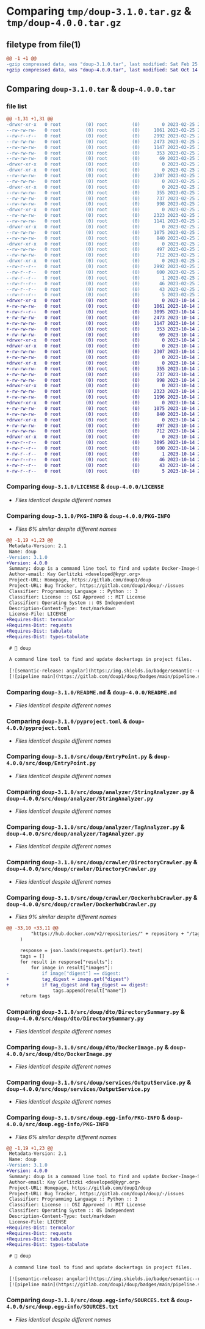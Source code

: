 # Comparing `tmp/doup-3.1.0.tar.gz` & `tmp/doup-4.0.0.tar.gz`

## filetype from file(1)

```diff
@@ -1 +1 @@
-gzip compressed data, was "doup-3.1.0.tar", last modified: Sat Feb 25 20:36:16 2023, max compression
+gzip compressed data, was "doup-4.0.0.tar", last modified: Sat Oct 14 20:08:08 2023, max compression
```

## Comparing `doup-3.1.0.tar` & `doup-4.0.0.tar`

### file list

```diff
@@ -1,31 +1,31 @@
-drwxr-xr-x   0 root         (0) root         (0)        0 2023-02-25 20:36:16.981395 doup-3.1.0/
--rw-rw-rw-   0 root         (0) root         (0)     1061 2023-02-25 20:35:23.000000 doup-3.1.0/LICENSE
--rw-r--r--   0 root         (0) root         (0)     2992 2023-02-25 20:36:16.981395 doup-3.1.0/PKG-INFO
--rw-rw-rw-   0 root         (0) root         (0)     2473 2023-02-25 20:35:23.000000 doup-3.1.0/README.md
--rw-rw-rw-   0 root         (0) root         (0)     1147 2023-02-25 20:35:23.000000 doup-3.1.0/pyproject.toml
--rw-rw-rw-   0 root         (0) root         (0)      353 2023-02-25 20:36:16.982395 doup-3.1.0/setup.cfg
--rw-rw-rw-   0 root         (0) root         (0)       69 2023-02-25 20:35:23.000000 doup-3.1.0/setup.py
-drwxr-xr-x   0 root         (0) root         (0)        0 2023-02-25 20:36:16.972394 doup-3.1.0/src/
-drwxr-xr-x   0 root         (0) root         (0)        0 2023-02-25 20:36:16.976394 doup-3.1.0/src/doup/
--rw-rw-rw-   0 root         (0) root         (0)     2307 2023-02-25 20:35:23.000000 doup-3.1.0/src/doup/EntryPoint.py
--rw-rw-rw-   0 root         (0) root         (0)        0 2023-02-25 20:35:23.000000 doup-3.1.0/src/doup/__init__.py
-drwxr-xr-x   0 root         (0) root         (0)        0 2023-02-25 20:36:16.979395 doup-3.1.0/src/doup/analyzer/
--rw-rw-rw-   0 root         (0) root         (0)      355 2023-02-25 20:35:23.000000 doup-3.1.0/src/doup/analyzer/ImageNameAnalyzer.py
--rw-rw-rw-   0 root         (0) root         (0)      737 2023-02-25 20:35:23.000000 doup-3.1.0/src/doup/analyzer/StringAnalyzer.py
--rw-rw-rw-   0 root         (0) root         (0)      998 2023-02-25 20:35:23.000000 doup-3.1.0/src/doup/analyzer/TagAnalyzer.py
-drwxr-xr-x   0 root         (0) root         (0)        0 2023-02-25 20:36:16.980394 doup-3.1.0/src/doup/crawler/
--rw-rw-rw-   0 root         (0) root         (0)     2323 2023-02-25 20:35:23.000000 doup-3.1.0/src/doup/crawler/DirectoryCrawler.py
--rw-rw-rw-   0 root         (0) root         (0)     1141 2023-02-25 20:35:23.000000 doup-3.1.0/src/doup/crawler/DockerhubCrawler.py
-drwxr-xr-x   0 root         (0) root         (0)        0 2023-02-25 20:36:16.980394 doup-3.1.0/src/doup/dto/
--rw-rw-rw-   0 root         (0) root         (0)     1075 2023-02-25 20:35:23.000000 doup-3.1.0/src/doup/dto/DirectorySummary.py
--rw-rw-rw-   0 root         (0) root         (0)      840 2023-02-25 20:35:23.000000 doup-3.1.0/src/doup/dto/DockerImage.py
-drwxr-xr-x   0 root         (0) root         (0)        0 2023-02-25 20:36:16.981395 doup-3.1.0/src/doup/services/
--rw-rw-rw-   0 root         (0) root         (0)      497 2023-02-25 20:35:23.000000 doup-3.1.0/src/doup/services/FileService.py
--rw-rw-rw-   0 root         (0) root         (0)      712 2023-02-25 20:35:23.000000 doup-3.1.0/src/doup/services/OutputService.py
-drwxr-xr-x   0 root         (0) root         (0)        0 2023-02-25 20:36:16.978394 doup-3.1.0/src/doup.egg-info/
--rw-r--r--   0 root         (0) root         (0)     2992 2023-02-25 20:36:16.000000 doup-3.1.0/src/doup.egg-info/PKG-INFO
--rw-r--r--   0 root         (0) root         (0)      600 2023-02-25 20:36:16.000000 doup-3.1.0/src/doup.egg-info/SOURCES.txt
--rw-r--r--   0 root         (0) root         (0)        1 2023-02-25 20:36:16.000000 doup-3.1.0/src/doup.egg-info/dependency_links.txt
--rw-r--r--   0 root         (0) root         (0)       46 2023-02-25 20:36:16.000000 doup-3.1.0/src/doup.egg-info/entry_points.txt
--rw-r--r--   0 root         (0) root         (0)       43 2023-02-25 20:36:16.000000 doup-3.1.0/src/doup.egg-info/requires.txt
--rw-r--r--   0 root         (0) root         (0)        5 2023-02-25 20:36:16.000000 doup-3.1.0/src/doup.egg-info/top_level.txt
+drwxr-xr-x   0 root         (0) root         (0)        0 2023-10-14 20:08:08.049195 doup-4.0.0/
+-rw-rw-rw-   0 root         (0) root         (0)     1061 2023-10-14 20:07:42.000000 doup-4.0.0/LICENSE
+-rw-r--r--   0 root         (0) root         (0)     3095 2023-10-14 20:08:08.049195 doup-4.0.0/PKG-INFO
+-rw-rw-rw-   0 root         (0) root         (0)     2473 2023-10-14 20:07:42.000000 doup-4.0.0/README.md
+-rw-rw-rw-   0 root         (0) root         (0)     1147 2023-10-14 20:07:42.000000 doup-4.0.0/pyproject.toml
+-rw-rw-rw-   0 root         (0) root         (0)      353 2023-10-14 20:08:08.049195 doup-4.0.0/setup.cfg
+-rw-rw-rw-   0 root         (0) root         (0)       69 2023-10-14 20:07:42.000000 doup-4.0.0/setup.py
+drwxr-xr-x   0 root         (0) root         (0)        0 2023-10-14 20:08:08.045195 doup-4.0.0/src/
+drwxr-xr-x   0 root         (0) root         (0)        0 2023-10-14 20:08:08.045195 doup-4.0.0/src/doup/
+-rw-rw-rw-   0 root         (0) root         (0)     2307 2023-10-14 20:07:42.000000 doup-4.0.0/src/doup/EntryPoint.py
+-rw-rw-rw-   0 root         (0) root         (0)        0 2023-10-14 20:07:42.000000 doup-4.0.0/src/doup/__init__.py
+drwxr-xr-x   0 root         (0) root         (0)        0 2023-10-14 20:08:08.049195 doup-4.0.0/src/doup/analyzer/
+-rw-rw-rw-   0 root         (0) root         (0)      355 2023-10-14 20:07:42.000000 doup-4.0.0/src/doup/analyzer/ImageNameAnalyzer.py
+-rw-rw-rw-   0 root         (0) root         (0)      737 2023-10-14 20:07:42.000000 doup-4.0.0/src/doup/analyzer/StringAnalyzer.py
+-rw-rw-rw-   0 root         (0) root         (0)      998 2023-10-14 20:07:42.000000 doup-4.0.0/src/doup/analyzer/TagAnalyzer.py
+drwxr-xr-x   0 root         (0) root         (0)        0 2023-10-14 20:08:08.049195 doup-4.0.0/src/doup/crawler/
+-rw-rw-rw-   0 root         (0) root         (0)     2323 2023-10-14 20:07:42.000000 doup-4.0.0/src/doup/crawler/DirectoryCrawler.py
+-rw-rw-rw-   0 root         (0) root         (0)     1196 2023-10-14 20:07:42.000000 doup-4.0.0/src/doup/crawler/DockerhubCrawler.py
+drwxr-xr-x   0 root         (0) root         (0)        0 2023-10-14 20:08:08.049195 doup-4.0.0/src/doup/dto/
+-rw-rw-rw-   0 root         (0) root         (0)     1075 2023-10-14 20:07:42.000000 doup-4.0.0/src/doup/dto/DirectorySummary.py
+-rw-rw-rw-   0 root         (0) root         (0)      840 2023-10-14 20:07:42.000000 doup-4.0.0/src/doup/dto/DockerImage.py
+drwxr-xr-x   0 root         (0) root         (0)        0 2023-10-14 20:08:08.049195 doup-4.0.0/src/doup/services/
+-rw-rw-rw-   0 root         (0) root         (0)      497 2023-10-14 20:07:42.000000 doup-4.0.0/src/doup/services/FileService.py
+-rw-rw-rw-   0 root         (0) root         (0)      712 2023-10-14 20:07:42.000000 doup-4.0.0/src/doup/services/OutputService.py
+drwxr-xr-x   0 root         (0) root         (0)        0 2023-10-14 20:08:08.049195 doup-4.0.0/src/doup.egg-info/
+-rw-r--r--   0 root         (0) root         (0)     3095 2023-10-14 20:08:08.000000 doup-4.0.0/src/doup.egg-info/PKG-INFO
+-rw-r--r--   0 root         (0) root         (0)      600 2023-10-14 20:08:08.000000 doup-4.0.0/src/doup.egg-info/SOURCES.txt
+-rw-r--r--   0 root         (0) root         (0)        1 2023-10-14 20:08:08.000000 doup-4.0.0/src/doup.egg-info/dependency_links.txt
+-rw-r--r--   0 root         (0) root         (0)       46 2023-10-14 20:08:08.000000 doup-4.0.0/src/doup.egg-info/entry_points.txt
+-rw-r--r--   0 root         (0) root         (0)       43 2023-10-14 20:08:08.000000 doup-4.0.0/src/doup.egg-info/requires.txt
+-rw-r--r--   0 root         (0) root         (0)        5 2023-10-14 20:08:08.000000 doup-4.0.0/src/doup.egg-info/top_level.txt
```

### Comparing `doup-3.1.0/LICENSE` & `doup-4.0.0/LICENSE`

 * *Files identical despite different names*

### Comparing `doup-3.1.0/PKG-INFO` & `doup-4.0.0/PKG-INFO`

 * *Files 6% similar despite different names*

```diff
@@ -1,19 +1,23 @@
 Metadata-Version: 2.1
 Name: doup
-Version: 3.1.0
+Version: 4.0.0
 Summary: doup is a command line tool to find and update Docker-Image-Strings in project files.
 Author-email: Kay Gerlitzki <developed@kygr.org>
 Project-URL: Homepage, https://gitlab.com/doup1/doup
 Project-URL: Bug Tracker, https://gitlab.com/doup1/doup/-/issues
 Classifier: Programming Language :: Python :: 3
 Classifier: License :: OSI Approved :: MIT License
 Classifier: Operating System :: OS Independent
 Description-Content-Type: text/markdown
 License-File: LICENSE
+Requires-Dist: termcolor
+Requires-Dist: requests
+Requires-Dist: tabulate
+Requires-Dist: types-tabulate
 
 # 🚀 doup
 
 A command line tool to find and update dockertags in project files.
 
 [![semantic-release: angular](https://img.shields.io/badge/semantic--release-angular-e10079?logo=semantic-release)](https://github.com/semantic-release/semantic-release)
 [![pipeline main](https://gitlab.com/doup1/doup/badges/main/pipeline.svg)](https://gitlab.com/doup1/doup/blob/feature/update_readme/README.md)
```

### Comparing `doup-3.1.0/README.md` & `doup-4.0.0/README.md`

 * *Files identical despite different names*

### Comparing `doup-3.1.0/pyproject.toml` & `doup-4.0.0/pyproject.toml`

 * *Files identical despite different names*

### Comparing `doup-3.1.0/src/doup/EntryPoint.py` & `doup-4.0.0/src/doup/EntryPoint.py`

 * *Files identical despite different names*

### Comparing `doup-3.1.0/src/doup/analyzer/StringAnalyzer.py` & `doup-4.0.0/src/doup/analyzer/StringAnalyzer.py`

 * *Files identical despite different names*

### Comparing `doup-3.1.0/src/doup/analyzer/TagAnalyzer.py` & `doup-4.0.0/src/doup/analyzer/TagAnalyzer.py`

 * *Files identical despite different names*

### Comparing `doup-3.1.0/src/doup/crawler/DirectoryCrawler.py` & `doup-4.0.0/src/doup/crawler/DirectoryCrawler.py`

 * *Files identical despite different names*

### Comparing `doup-3.1.0/src/doup/crawler/DockerhubCrawler.py` & `doup-4.0.0/src/doup/crawler/DockerhubCrawler.py`

 * *Files 9% similar despite different names*

```diff
@@ -33,10 +33,11 @@
         "https://hub.docker.com/v2/repositories/" + repository + "/tags/?page_size=1000"
     )
 
     response = json.loads(requests.get(url).text)
     tags = []
     for result in response["results"]:
         for image in result["images"]:
-            if image["digest"] == digest:
+            tag_digest = image.get("digest")
+            if tag_digest and tag_digest == digest:
                 tags.append(result["name"])
     return tags
```

### Comparing `doup-3.1.0/src/doup/dto/DirectorySummary.py` & `doup-4.0.0/src/doup/dto/DirectorySummary.py`

 * *Files identical despite different names*

### Comparing `doup-3.1.0/src/doup/dto/DockerImage.py` & `doup-4.0.0/src/doup/dto/DockerImage.py`

 * *Files identical despite different names*

### Comparing `doup-3.1.0/src/doup/services/OutputService.py` & `doup-4.0.0/src/doup/services/OutputService.py`

 * *Files identical despite different names*

### Comparing `doup-3.1.0/src/doup.egg-info/PKG-INFO` & `doup-4.0.0/src/doup.egg-info/PKG-INFO`

 * *Files 6% similar despite different names*

```diff
@@ -1,19 +1,23 @@
 Metadata-Version: 2.1
 Name: doup
-Version: 3.1.0
+Version: 4.0.0
 Summary: doup is a command line tool to find and update Docker-Image-Strings in project files.
 Author-email: Kay Gerlitzki <developed@kygr.org>
 Project-URL: Homepage, https://gitlab.com/doup1/doup
 Project-URL: Bug Tracker, https://gitlab.com/doup1/doup/-/issues
 Classifier: Programming Language :: Python :: 3
 Classifier: License :: OSI Approved :: MIT License
 Classifier: Operating System :: OS Independent
 Description-Content-Type: text/markdown
 License-File: LICENSE
+Requires-Dist: termcolor
+Requires-Dist: requests
+Requires-Dist: tabulate
+Requires-Dist: types-tabulate
 
 # 🚀 doup
 
 A command line tool to find and update dockertags in project files.
 
 [![semantic-release: angular](https://img.shields.io/badge/semantic--release-angular-e10079?logo=semantic-release)](https://github.com/semantic-release/semantic-release)
 [![pipeline main](https://gitlab.com/doup1/doup/badges/main/pipeline.svg)](https://gitlab.com/doup1/doup/blob/feature/update_readme/README.md)
```

### Comparing `doup-3.1.0/src/doup.egg-info/SOURCES.txt` & `doup-4.0.0/src/doup.egg-info/SOURCES.txt`

 * *Files identical despite different names*

